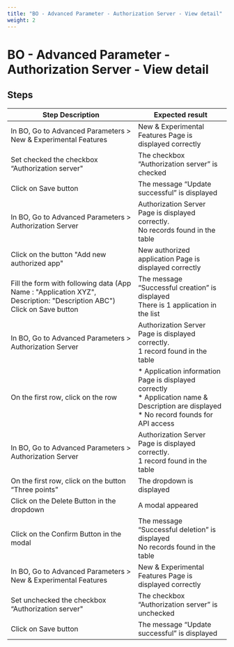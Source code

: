 ```yaml
---
title: "BO - Advanced Parameter - Authorization Server - View detail"
weight: 2
---
```


# BO - Advanced Parameter - Authorization Server - View detail
## Steps
| Step Description | Expected result |
| ----- | ----- |
| In BO, Go to Advanced Parameters > New & Experimental Features | New & Experimental Features Page is displayed correctly |
| Set checked the checkbox “Authorization server" | The checkbox “Authorization server” is checked |
| Click on Save button | The message “Update successful” is displayed |
| In BO, Go to Advanced Parameters > Authorization Server | Authorization Server Page is displayed correctly.<br>No records found in the table |
| Click on the button "Add new authorized app" | New authorized application Page is displayed correctly |
| Fill the form with following data (App Name : "Application XYZ", Description: "Description ABC")<br>Click on Save button | The message “Successful creation” is displayed<br>There is 1 application in the list |
| In BO, Go to Advanced Parameters > Authorization Server | Authorization Server Page is displayed correctly.<br>1 record found in the table |
| On the first row, click on the row | * Application information Page is displayed correctly<br> * Application name & Description are displayed<br> * No record founds for API access |
| In BO, Go to Advanced Parameters > Authorization Server | Authorization Server Page is displayed correctly.<br>1 record found in the table |
| On the first row, click on the button “Three points” | The dropdown is displayed |
| Click on the Delete Button in the dropdown | A modal appeared |
| Click on the Confirm Button in the modal | The message “Successful deletion” is displayed<br>No records found in the table |
| In BO, Go to Advanced Parameters > New & Experimental Features | New & Experimental Features Page is displayed correctly |
| Set unchecked the checkbox “Authorization server" | The checkbox “Authorization server” is unchecked |
| Click on Save button | The message “Update successful” is displayed |
